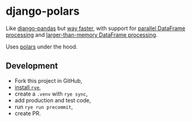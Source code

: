 # django-polars

Like [django-pandas](https://github.com/chrisdev/django-pandas/) but [way faster](https://pola.rs/posts/benchmarks/), with support for [parallel DataFrame processing](https://docs.pola.rs/user-guide/migration/pandas/#polars-has-more-support-for-parallel-operations-than-pandas) and  [larger-than-memory DataFrame processing](https://docs.pola.rs/user-guide/lazy/execution/#execution-on-larger-than-memory-data).

Uses [polars](https://github.com/pola-rs/polars) under the hood.

## Development

- Fork this project in GitHub,
- [install `rye`](https://rye.astral.sh/guide/installation/),
- create a `.venv` with `rye sync`,
- add production and test code,
- run `rye run precommit`,
- create PR.
